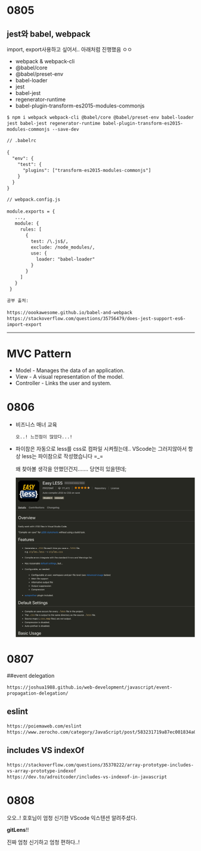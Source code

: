 # 0805

## jest와 babel, webpack



import, export사용하고 싶어서.. 아래처럼 진행했음 ㅇㅇ

- webpack & webpack-cli
- @babel/core
- @babel/preset-env
- babel-loader
- jest
- babel-jest
- regenerator-runtime
- babel-plugin-transform-es2015-modules-commonjs

```
$ npm i webpack webpack-cli @babel/core @babel/preset-env babel-loader jest babel-jest regenerator-runtime babel-plugin-transform-es2015-modules-commonjs --save-dev
```

```
// .babelrc

{
  "env": {
    "test": {
      "plugins": ["transform-es2015-modules-commonjs"]
    }
  }
}
```

```
// webpack.config.js

module.exports = {
   ...,
   module: {
     rules: [
       {
         test: /\.js$/,
         exclude: /node_modules/,
         use: {
           loader: "babel-loader"
         }
       }
     ]
   }
 }
```

```
공부 출처:

https://oookawesome.github.io/babel-and-webpack
https://stackoverflow.com/questions/35756479/does-jest-support-es6-import-export
```





---

# MVC Pattern

- Model - Manages the data of an application.
- View - A visual representation of the model.
- Controller - Links the user and system.



# 0806

- 비즈니스 매너 교육

  ```
  오..! 느낀점이 많았다...!
  ```

- 파이참은 자동으로 less를 css로 컴파일 시켜줬는데.. VScode는 그러지않아서 항상 less는 파이참으로 작성했습니다 =_=

  왜 찾아볼 생각을 안했던건지....... 당연히 있을텐데;

  ![easy less](../pic/easy_less.png)



# 0807

##event delegation

```
https://joshua1988.github.io/web-development/javascript/event-propagation-delegation/
```



## eslint

```
https://poiemaweb.com/eslint
https://www.zerocho.com/category/JavaScript/post/583231719a87ec001834a0f2
```



## includes VS indexOf

```
https://stackoverflow.com/questions/35370222/array-prototype-includes-vs-array-prototype-indexof
https://dev.to/adroitcoder/includes-vs-indexof-in-javascript
```



# 0808

오오..! 호호님이 엄청 신기한 VScode 익스텐션 알려주셨다.

**gitLens**!!

진짜 엄청 신기하고 엄청 편하다..!
